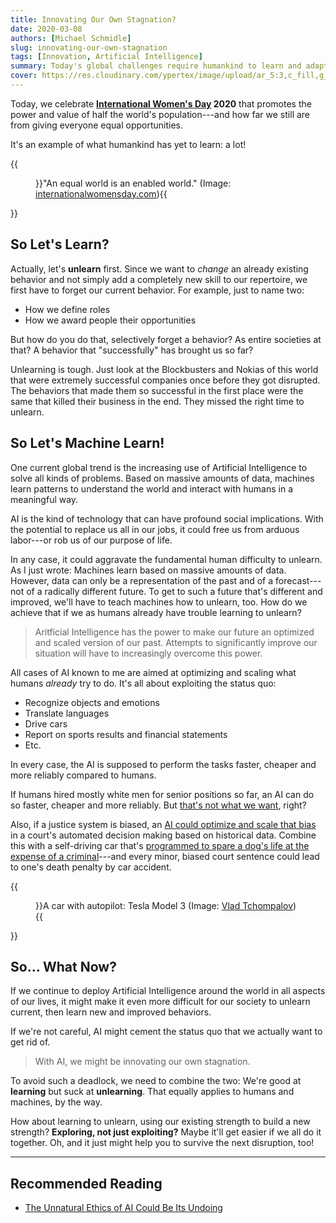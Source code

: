 ```yaml
---
title: Innovating Our Own Stagnation?
date: 2020-03-08
authors: [Michael Schmidle]
slug: innovating-our-own-stagnation
tags: [Innovation, Artificial Intelligence]
summary: Today's global challenges require humankind to learn and adapt. Artificial Intelligence will help driving these changes, right?---Maybe not.
cover: https://res.cloudinary.com/ypertex/image/upload/ar_5:3,c_fill,g_auto,q_auto/v1581544571/f26ee4ba-0482-4879-bf70-4f22aa033b58.jpg
---
```


Today, we celebrate **[International Women's Day](https://www.internationalwomensday.com/) 2020** that promotes the power and value of half the world's population---and how far we still are from giving everyone equal opportunities.

It's an example of what humankind has yet to learn: a lot!

{{<figure src="https://res.cloudinary.com/ypertex/image/upload/ar_5:3,c_fill,g_auto,q_auto,w_740/v1581544571/f26ee4ba-0482-4879-bf70-4f22aa033b58.jpg">}}"An equal world is an enabled world." (Image: [internationalwomensday.com](https://www.internationalwomensday.com/)){{</figure>}}

## So Let's Learn?

Actually, let's **unlearn** first. Since we want to *change* an already existing behavior and not simply add a completely new skill to our repertoire, we first have to forget our current behavior. For example, just to name two:

* How we define roles
* How we award people their opportunities

But how do you do that, selectively forget a behavior? As entire societies at that? A behavior that "successfully" has brought us so far?

Unlearning is tough. Just look at the Blockbusters and Nokias of this world that were extremely successful companies once before they got disrupted. The behaviors that made them so successful in the first place were the same that killed their business in the end. They missed the right time to unlearn.

## So Let's Machine Learn!

One current global trend is the increasing use of Artificial Intelligence to solve all kinds of problems. Based on massive amounts of data, machines learn patterns to understand the world and interact with humans in a meaningful way.

AI is the kind of technology that can have profound social implications. With the potential to replace us all in our jobs, it could free us from arduous labor---or rob us of our purpose of life.

In any case, it could aggravate the fundamental human difficulty to unlearn. As I just wrote: Machines learn based on massive amounts of data. However, data can only be a representation of the past and of a forecast---not of a radically different future. To get to such a future that's different and improved, we'll have to teach machines how to unlearn, too. How do we achieve that if we as humans already have trouble learning to unlearn?

> Aritficial Intelligence has the power to make our future an optimized and scaled version of our past. Attempts to significantly improve our situation will have to increasingly overcome this power.

All cases of AI known to me are aimed at optimizing and scaling what humans *already* try to do. It's all about exploiting the status quo:

* Recognize objects and emotions
* Translate languages
* Drive cars
* Report on sports results and financial statements
* Etc.

In every case, the AI is supposed to perform the tasks faster, cheaper and more reliably compared to humans.

If humans hired mostly white men for senior positions so far, an AI can do so faster, cheaper and more reliably. But [that's not what we want](https://www.reuters.com/article/us-amazon-com-jobs-automation-insight-idUSKCN1MK08G), right?

Also, if a justice system is biased, an [AI could optimize and scale that bias](https://www.aclu.org/issues/privacy-technology/surveillance-technologies/ai-and-criminal-justice-devil-data) in a court's automated decision making based on historical data. Combine this with a self-driving car that's [programmed to spare a dog's life at the expense of a criminal](https://www.weforum.org/agenda/2018/10/how-should-autonomous-vehicles-be-programmed)---and every minor, biased court sentence could lead to one's death penalty by car accident.

{{<figure src="https://res.cloudinary.com/ypertex/image/upload/ar_5:3,c_fill,g_auto,q_auto,w_740/v1581544571/e61eeb67-4397-4c82-98c4-5b332bd51be7.jpg">}}A car with autopilot: Tesla Model 3 (Image: [Vlad Tchompalov](https://unsplash.com/@tchompalov)){{</figure>}}

## So... What Now?

If we continue to deploy Artificial Intelligence around the world in all aspects of our lives, it might make it even more difficult for our society to unlearn current, then learn new and improved behaviors.  

If we're not careful, AI might cement the status quo that we actually want to get rid of.

> With AI, we might be innovating our own stagnation.

To avoid such a deadlock, we need to combine the two: We're good at **learning** but suck at **unlearning**. That equally applies to humans and machines, by the way.

How about learning to unlearn, using our existing strength to build a new strength? **Exploring, not just exploiting?** Maybe it'll get easier if we all do it together. Oh, and it just might help you to survive the next disruption, too!

---

## Recommended Reading

* [The Unnatural Ethics of AI Could Be Its Undoing](https://getpocket.com/explore/item/the-unnatural-ethics-of-ai-could-be-its-undoing)